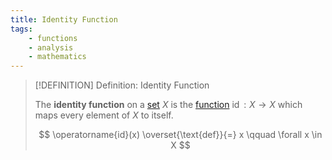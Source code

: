 ```yaml
---
title: Identity Function
tags:
    - functions
    - analysis
    - mathematics
---
```


>[!DEFINITION] Definition: Identity Function
>
>The **identity function** on a [set](../../Set%20Theory/Sets.md) $X$ is the [function](./index.md) $\operatorname{id}: X \to X$ which maps every element of $X$ to itself.
>
>$$
>\operatorname{id}(x) \overset{\text{def}}{=} x \qquad \forall x \in X
>$$
>